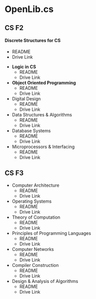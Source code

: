 # OpenLib.cs

## CS F2
#### Discrete Structures for CS
  - README
  - Drive Link
* **Logic in CS**
  - README
  - Drive Link
* **Object Oriented Programming**
  - README
  - Drive Link
* Digital Design
  - README
  - Drive Link
* Data Structures & Algorithms
  - README
  - Drive Link
* Database Systems
  - README
  - Drive Link
* Microprocessors & Interfacing
  - README
  - Drive Link

## CS F3
* Computer Architecture
  - README
  - Drive Link
* Operating Systems
  - README
  - Drive Link
* Theory of Computation
  - README
  - Drive Link
* Principles of Programming Languages
  - README
  - Drive Link
* Computer Networks
  - README
  - Drive Link
* Compiler Construction
  - README
  - Drive Link
* Design & Analysis of Algorithms
  - README
  - Drive Link
